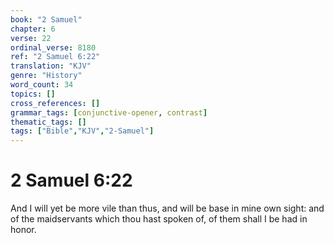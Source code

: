 ```yaml
---
book: "2 Samuel"
chapter: 6
verse: 22
ordinal_verse: 8180
ref: "2 Samuel 6:22"
translation: "KJV"
genre: "History"
word_count: 34
topics: []
cross_references: []
grammar_tags: [conjunctive-opener, contrast]
thematic_tags: []
tags: ["Bible","KJV","2-Samuel"]
---
```


# 2 Samuel 6:22

And I will yet be more vile than thus, and will be base in mine own sight: and of the maidservants which thou hast spoken of, of them shall I be had in honor.
